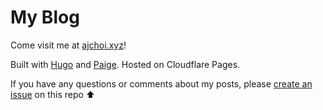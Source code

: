 # My Blog

Come visit me at [ajchoi.xyz](ajchoi.xyz)!

Built with [Hugo](https://gohugo.io/) and [Paige](https://github.com/willfaught/paige). Hosted on Cloudflare Pages.

If you have any questions or comments about my posts, please [create an issue](https://docs.github.com/en/issues/tracking-your-work-with-issues/creating-an-issue) on this repo ⬆️
